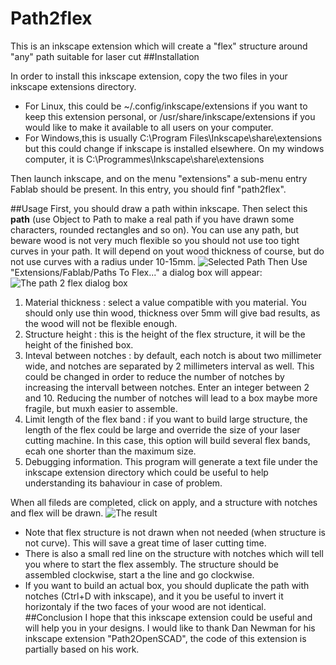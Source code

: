 # Path2flex
This is an inkscape extension which will create a "flex" structure around "any" path suitable for laser cut
##Installation

In order to install this inkscape extension, copy the two files in your inkscape extensions directory.
- For Linux, this could be ~/.config/inkscape/extensions if you want to keep this extension personal, or /usr/share/inkscape/extensions if you would like to make it available to all users on your computer.
- For Windows,this is usually C:\Program Files\Inkscape\share\extensions but this could change if inkscape is installed elsewhere. On my windows computer, it is C:\Programmes\Inkscape\share\extensions

Then launch inkscape, and on the menu "extensions" a sub-menu entry Fablab should be present. In this entry, you should finf "path2flex".

##Usage
First, you should draw a path within inkscape. Then select this  **path** (use Object to Path to make a real path if you have drawn some characters, rounded rectangles and so on).
You can use any path, but beware wood is not very much flexible so you should not use too tight curves in your path. It will depend on yout wood thickness of course, but do not use curves with a radius under 10-15mm.
![Selected Path](/home/thierry/Programmes/Python1/Path2flex-master/600px-InkscapeFlex1.png) 
Then Use "Extensions/Fablab/Paths To Flex..." a dialog box will appear:
![The path 2 flex dialog box](/home/thierry/Programmes/Python1/Path2flex-master/Path2Flex2.png  "The path 2 flex dialog box")
1. Material thickness : select a value compatible with you material. You should only use thin wood, thickness over 5mm will give bad results, as the wood will not be flexible enough.
2. Structure height : this is the height of the flex structure, it will be the height of the finished box. 
3. Inteval between notches : by default, each notch is about two millimeter wide, and notches are separated by 2 millimeters interval as well. This could be changed in order to reduce the number of notches by increasing the intervall between notches. Enter an integer between 2 and 10. Reducing the number of notches will lead to a box maybe more fragile, but muxh easier to assemble.
4. Limit length of the flex band : if you want to build large structure, the length of the flex could be large and override the size of your laser cutting machine. In this case, this option will build several flex bands, ecah one shorter than the maximum size.
5. Debugging information. This program will generate a text file under the inkscape extension directory which could be useful to help understanding its bahaviour in case of problem.

When all fileds are completed, click on apply, and a structure with notches and flex will be drawn.
![The result](/home/thierry/Programmes/Python1/Path2flex-master/Path2Flex3.png  "Path2Flex result")
- Note that flex structure is not drawn when not needed (when structure is not curve). This will save a great time of laser cutting time.
- There is also a small red line on the structure with notches which will tell you where to start the flex assembly. The structure should be assembled clockwise, start a the line and go clockwise. 
- If you want to build an actual box, you should duplicate the path with notches (Ctrl+D with inkscape), and it you be useful to invert it horizontaly if the two faces of your wood are not identical.
##Conclusion
I hope that this inkscape extension could be useful and will help you in your designs.
I would like to thank Dan Newman for his inkscape extension "Path2OpenSCAD", the code of this extension is partially based on his work. 